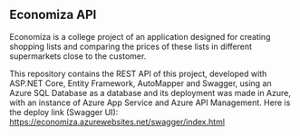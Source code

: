 ## Economiza API

Economiza is a college project of an application designed for creating shopping lists and comparing the prices of these lists in different supermarkets close to the customer.

This repository contains the REST API of this project, developed with ASP.NET Core, Entity Framework, AutoMapper and Swagger, using an Azure SQL Database as a database and its deployment was made in Azure, with an instance of Azure App Service and Azure API Management. Here is the deploy link (Swagger UI): https://economiza.azurewebsites.net/swagger/index.html